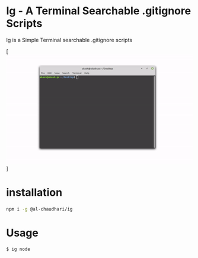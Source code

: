 # Ig - A Terminal Searchable .gitignore Scripts

Ig is a Simple Terminal searchable .gitignore scripts

[![Gif](./assets/video.gif)]

# installation


```bash
npm i -g @al-chaudhari/ig
```

# Usage

```
$ ig node
```
